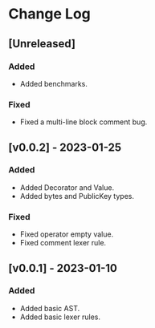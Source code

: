 # Change Log

## [Unreleased]

### Added

- Added benchmarks.

### Fixed

- Fixed a multi-line block comment bug.

## [v0.0.2] - 2023-01-25

### Added

- Added Decorator and Value.
- Added bytes and PublicKey types.

### Fixed

- Fixed operator empty value.
- Fixed comment lexer rule.

## [v0.0.1] - 2023-01-10

### Added

- Added basic AST.
- Added basic lexer rules.
